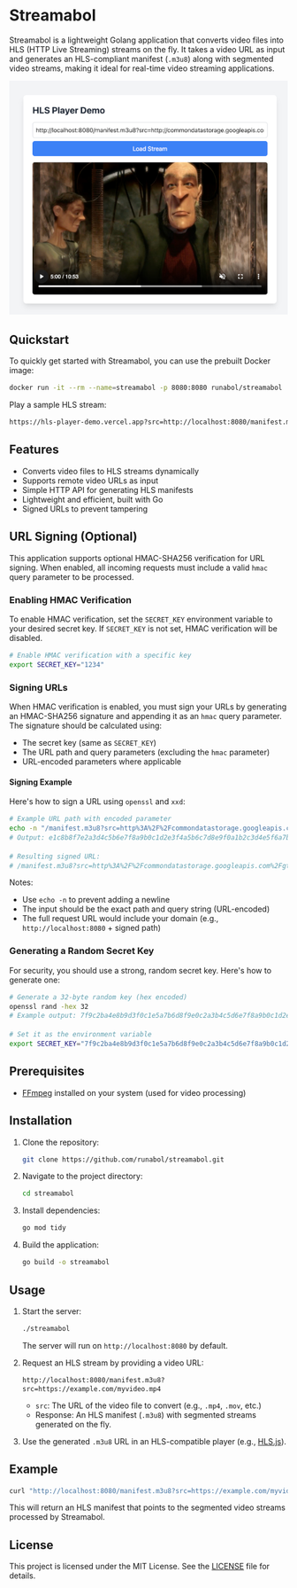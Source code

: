 # Streamabol

Streamabol is a lightweight Golang application that converts video files into HLS (HTTP Live Streaming) streams on the fly. It takes a video URL as input and generates an HLS-compliant manifest (`.m3u8`) along with segmented video streams, making it ideal for real-time video streaming applications.

![Player](screenshot_v2.jpg)

## Quickstart

To quickly get started with Streamabol, you can use the prebuilt Docker image:

```bash
docker run -it --rm --name=streamabol -p 8080:8080 runabol/streamabol
```

Play a sample HLS stream: 

```bash
https://hls-player-demo.vercel.app?src=http://localhost:8080/manifest.m3u8?src=http://commondatastorage.googleapis.com/gtv-videos-bucket/sample/ElephantsDream.mp4
```

## Features
- Converts video files to HLS streams dynamically
- Supports remote video URLs as input
- Simple HTTP API for generating HLS manifests
- Lightweight and efficient, built with Go
- Signed URLs to prevent tampering

## URL Signing (Optional)

This application supports optional HMAC-SHA256 verification for URL signing. When enabled, all incoming requests must include a valid `hmac` query parameter to be processed.

### Enabling HMAC Verification
To enable HMAC verification, set the `SECRET_KEY` environment variable to your desired secret key. If `SECRET_KEY` is not set, HMAC verification will be disabled.

```bash
# Enable HMAC verification with a specific key
export SECRET_KEY="1234"
```

### Signing URLs
When HMAC verification is enabled, you must sign your URLs by generating an HMAC-SHA256 signature and appending it as an `hmac` query parameter. The signature should be calculated using:
- The secret key (same as `SECRET_KEY`)
- The URL path and query parameters (excluding the `hmac` parameter)
- URL-encoded parameters where applicable

#### Signing Example
Here's how to sign a URL using `openssl` and `xxd`:

```bash
# Example URL path with encoded parameter
echo -n "/manifest.m3u8?src=http%3A%2F%2Fcommondatastorage.googleapis.com%2Fgtv-videos-bucket%2Fsample%2FElephantsDream.mp4" | openssl dgst -sha256 -hmac "1234" -binary | xxd -p -c 256
# Output: e1c8b8f7e2a3d4c5b6e7f8a9b0c1d2e3f4a5b6c7d8e9f0a1b2c3d4e5f6a7b8c9

# Resulting signed URL:
# /manifest.m3u8?src=http%3A%2F%2Fcommondatastorage.googleapis.com%2Fgtv-videos-bucket%2Fsample%2FElephantsDream.mp4&hmac=e1c8b8f7e2a3d4c5b6e7f8a9b0c1d2e3f4a5b6c7d8e9f0a1b2c3d4e5f6a7b8c9
```

Notes:
- Use `echo -n` to prevent adding a newline
- The input should be the exact path and query string (URL-encoded)
- The full request URL would include your domain (e.g., `http://localhost:8080` + signed path)

### Generating a Random Secret Key
For security, you should use a strong, random secret key. Here's how to generate one:

```bash
# Generate a 32-byte random key (hex encoded)
openssl rand -hex 32
# Example output: 7f9c2ba4e8b9d3f0c1e5a7b6d8f9e0c2a3b4c5d6e7f8a9b0c1d2e3f4a5b6d7e8

# Set it as the environment variable
export SECRET_KEY="7f9c2ba4e8b9d3f0c1e5a7b6d8f9e0c2a3b4c5d6e7f8a9b0c1d2e3f4a5b6d7e8"
```

## Prerequisites
- [FFmpeg](https://ffmpeg.org/download.html) installed on your system (used for video processing)

## Installation
1. Clone the repository:
   ```bash
   git clone https://github.com/runabol/streamabol.git
   ```
2. Navigate to the project directory:
   ```bash
   cd streamabol
   ```
3. Install dependencies:
   ```bash
   go mod tidy
   ```
4. Build the application:
   ```bash
   go build -o streamabol
   ```

## Usage
1. Start the server:
   ```bash
   ./streamabol
   ```
   The server will run on `http://localhost:8080` by default.

2. Request an HLS stream by providing a video URL:
   ```
   http://localhost:8080/manifest.m3u8?src=https://example.com/myvideo.mp4
   ```
   - `src`: The URL of the video file to convert (e.g., `.mp4`, `.mov`, etc.)
   - Response: An HLS manifest (`.m3u8`) with segmented streams generated on the fly.

3. Use the generated `.m3u8` URL in an HLS-compatible player (e.g., [HLS.js](https://hlsjs.video-dev.org/)).

## Example
```bash
curl "http://localhost:8080/manifest.m3u8?src=https://example.com/myvideo.mp4"
```
This will return an HLS manifest that points to the segmented video streams processed by Streamabol.

## License
This project is licensed under the MIT License. See the [LICENSE](LICENSE) file for details.
